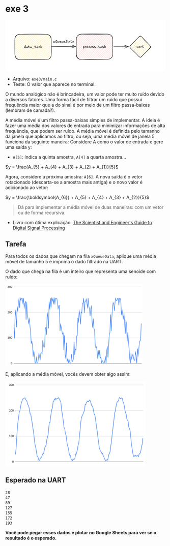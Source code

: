 # exe 3

![](diagram.png)

- Arquivo: `exe3/main.c`
- Teste: O valor que aparece no terminal.

O mundo analógico não é brincadeira, um valor pode ter muito ruído devido a diversos fatores. Uma forma fácil de filtrar um ruído que possui frequência maior que a do sinal é por meio de um filtro passa-baixas (lembram de camada?).

A média móvel é um filtro passa-baixas simples de implementar. A ideia é fazer uma média dos valores de entrada para minimizar informações de alta frequência, que podem ser ruído. A média móvel é definida pelo tamanho da janela que aplicamos ao filtro, ou seja, uma média móvel de janela 5 funciona da seguinte maneira: Considere A como o valor de entrada e gere uma saída y:

- `A[5]`: Indica a quinta amostra, `A[4]` a quarta amostra...

$y = \frac{A_{5} + A_{4} + A_{3} + A_{2} + A_{1}}{5}$

Agora, considere a próxima amostra: `A[6]`. A nova saída é o vetor rotacionado (descarta-se a amostra mais antiga) e o novo valor é adicionado ao vetor:

$y = \frac{\boldsymbol{A_{6}} + A_{5} + A_{4} + A_{3} + A_{2}}{5}$

> Dá para implementar a média móvel de duas maneiras: com um vetor ou de forma recursiva.

- Livro com ótima explicação: [The Scientist and Engineer's Guide to Digital Signal Processing](https://www.analog.com/media/en/technical-documentation/dsp-book/dsp_book_ch15.pdf)


## Tarefa
    
Para todos os dados que chegam na fila `xQueueData`, aplique uma média móvel de tamanho 5 e imprima o dado filtrado na UART. 

O dado que chega na fila é um inteiro que representa uma senoide com ruído:

![](imgs/lab-adc-exe3-raw.png)

E, aplicando a média móvel, vocês devem obter algo assim:

![](imgs/lab-adc-exe3-filtered.png)

## Esperado na UART

```
28 
47 
89 
127 
155 
172 
193  
```

**Você pode pegar esses dados e plotar no Google Sheets para ver se o resultado é o esperado.**
